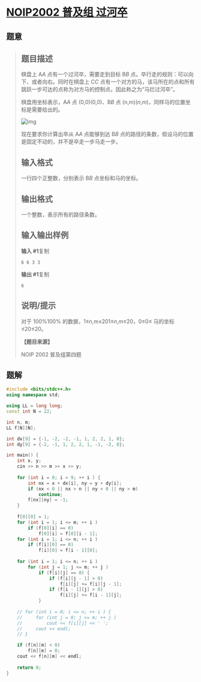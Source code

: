 #  [NOIP2002 普及组 过河卒](https://www.luogu.com.cn/problem/P1002)

## 题意

>   ## 题目描述
>
>   棋盘上 A*A* 点有一个过河卒，需要走到目标 B*B* 点。卒行走的规则：可以向下、或者向右。同时在棋盘上 C*C* 点有一个对方的马，该马所在的点和所有跳跃一步可达的点称为对方马的控制点。因此称之为“马拦过河卒”。
>
>   棋盘用坐标表示，A*A* 点 (0,0)(0,0)、B*B* 点 (n,m)(*n*,*m*)，同样马的位置坐标是需要给出的。
>
>   ![img](https://cdn.luogu.com.cn/upload/image_hosting/vg6k477j.png)
>
>   现在要求你计算出卒从 A*A* 点能够到达 B*B* 点的路径的条数，假设马的位置是固定不动的，并不是卒走一步马走一步。
>
>   ## 输入格式
>
>   一行四个正整数，分别表示 B*B* 点坐标和马的坐标。
>
>   ## 输出格式
>
>   一个整数，表示所有的路径条数。
>
>   ## 输入输出样例
>
>   **输入 #1**复制
>
>   ```
>   6 6 3 3
>   ```
>
>   **输出 #1**复制
>
>   ```
>   6
>   ```
>
>   ## 说明/提示
>
>   对于 100%100% 的数据，1≤n,m≤201≤*n*,*m*≤20，0≤0≤ 马的坐标 ≤20≤20。
>
>   **【题目来源】**
>
>   NOIP 2002 普及组第四题

## 题解



```c++
#include <bits/stdc++.h>
using namespace std;

using LL = long long;
const int N = 22;

int n, m;
LL f[N][N];

int dx[9] = {-1, -2, -2, -1, 1, 2, 2, 1, 0};
int dy[9] = {-2, -1, 1, 2, 2, 1, -1, -2, 0};

int main() {
    int x, y;
    cin >> n >> m >> x >> y;
    
    for (int i = 0; i < 9; ++ i ) {
        int nx = x + dx[i], ny = y + dy[i];
        if (nx < 0 || nx > n || ny < 0 || ny > m)
            continue;
        f[nx][ny] = -1;
    }
    
    f[0][0] = 1;
    for (int i = 1; i <= m; ++ i )
        if (f[0][i] == 0)
            f[0][i] = f[0][i - 1];
    for (int i = 1; i <= n; ++ i )
        if (f[i][0] == 0)
            f[i][0] = f[i - 1][0];
    
    for (int i = 1; i <= n; ++ i )
        for (int j = 1; j <= m; ++ j )
            if (f[i][j] == 0) {
                if (f[i][j - 1] > 0)
                    f[i][j] += f[i][j - 1];
                if (f[i - 1][j] > 0)
                    f[i][j] += f[i - 1][j];
            }
    
    // for (int i = 0; i <= n; ++ i ) {
    //     for (int j = 0; j <= m; ++ j )
    //         cout << f[i][j] << ' ';
    //     cout << endl;
    // }

    if (f[n][m] < 0)
        f[n][m] = 0;
    cout << f[n][m] << endl;
    
    return 0;
}
```



```python3

```

